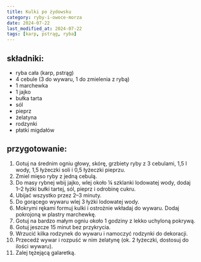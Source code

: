 ```yaml
---
title: Kulki po żydowsku
category: ryby-i-owoce-morza
date: 2024-07-22
last_modified_at: 2024-07-22
tags: [karp, pstrąg, ryba]
---
```


## składniki:
 - ryba cała (karp, pstrąg)
 - 4 cebule (3 do wywaru, 1 do zmielenia z rybą)
 - 1 marchewka
 - 1 jajko
 - bułka tarta
 - sól
 - pieprz
 - żelatyna
 - rodzynki
 - płatki migdałów

## przygotowanie:
1. Gotuj na średnim ogniu głowy, skórę, grzbiety ryby z 3 cebulami, 1,5 l wody, 1,5 łyżeczki soli i 0,5 łyżeczki pieprzu.
2. Zmiel mięso ryby z jedną cebulą.
3. Do masy rybnej wbij jajko, wlej około ¼ szklanki lodowatej wody, dodaj 1–2 łyżki bułki tartej, sól, pieprz i odrobinę cukru.
4. Ubijać wszystko przez 2–3 minuty.
5. Do gorącego wywaru wlej 3 łyżki lodowatej wody.
6. Mokrymi rękami formuj kulki i ostrożnie wkładaj do wywaru. Dodaj pokrojoną w plastry marchewkę.
7. Gotuj na bardzo małym ogniu około 1 godziny z lekko uchyloną pokrywą.
8. Gotuj jeszcze 15 minut bez przykrycia.
9. Wrzucić kilka rodzynek do wywaru i namoczyć rodzynki do dekoracji.
10. Przecedź wywar i rozpuść w nim żelatynę (ok. 2 łyżeczki, dostosuj do ilości wywaru).
11. Zalej tężejącą galaretką.


